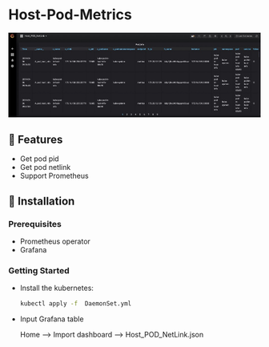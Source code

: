 # Host-Pod-Metrics

![111](img/Host-Pod.jpg)

## 🍬 Features

- Get pod pid
- Get pod netlink
- Support Prometheus

## 🚀 Installation

### Prerequisites

- Prometheus operator
- Grafana
  
### Getting Started

- Install the kubernetes:
  
    ```bash
    kubectl apply -f  DaemonSet.yml
    ```

- Input Grafana table
  
  Home -->  Import dashboard -->  Host_POD_NetLink.json 


